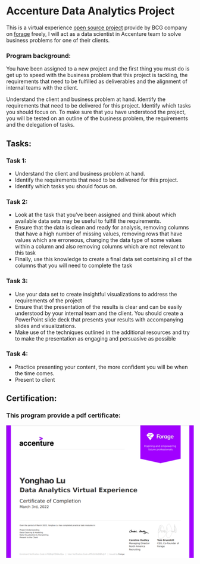 # Accenture Data Analytics Project
This is a virtual experience [open source project](https://www.theforage.com/virtual-internships/prototype/hzmoNKtzvAzXsEqx8/Data-Analytics-Virtual-Experience?ref=uPfFn5H3bZtBFxJh7) provide by BCG company on [forage](https://www.theforage.com/) freely, I will act as a data scientist in Accenture team to solve business problems for one of their clients. 

### Program background:
You have been assigned to a new project and the first thing you must do is get up to speed with the business problem that this project is tackling, the requirements that need to be fulfilled as deliverables and the alignment of internal teams with the client.


Understand the client and business problem at hand.
Identify the requirements that need to be delivered for this project.
Identify which tasks you should focus on.
To make sure that you have understood the project, you will be tested on an outline of the business problem, the requirements and the delegation of tasks.


## Tasks:

### Task 1:
  - Understand the client and business problem at hand.
  - Identify the requirements that need to be delivered for this project.
  - Identify which tasks you should focus on.


### Task 2:
  - Look at the task that you’ve been assigned and think about which available data sets may be useful to fulfill the requirements.
  - Ensure that the data is clean and ready for analysis, removing columns that have a high number of missing values, removing rows that have values which are erroneous, changing the data type of some values within a column and also removing columns which are not relevant to this task
  - Finally, use this knowledge to create a final data set containing all of the columns that you will need to complete the task
  

### Task 3:
  - Use your data set to create insightful visualizations to address the requirements of the project
  - Ensure that the presentation of the results is clear and can be easily understood by your internal team and the client. You should create a PowerPoint slide deck that presents your results with accompanying slides and visualizations.
  - Make use of the techniques outlined in the additional resources and try to make the presentation as engaging and persuasive as possible

### Task 4:
  - Practice presenting your content, the more confident you will be when the time comes. 
  - Present to client



## Certification:
### This program provide a pdf certificate:
![alt text](https://github.com/LuYonghao/Accenture_Data_Analytics_Project/blob/main/Certification/Accenture%20completion%20certificate.png)

